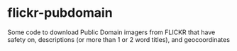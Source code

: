 # flickr-pubdomain
Some code to download Public Domain imagers from FLICKR that have safety on, descriptions (or more than 1 or 2 word titles), and geocoordinates
